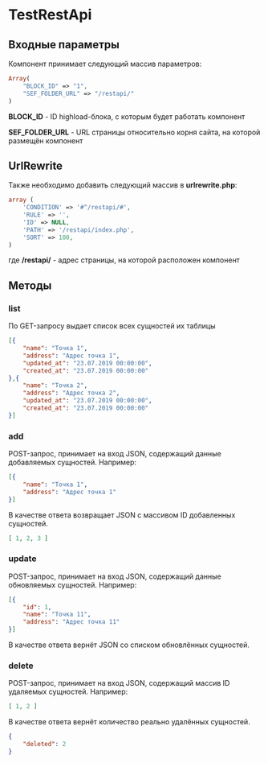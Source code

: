 # TestRestApi

## Входные параметры
Компонент принимает следующий массив параметров:
```php
Array(
	"BLOCK_ID" => "1",
	"SEF_FOLDER_URL" => "/restapi/"
)
```
**BLOCK_ID** - ID highload-блока, с которым будет работать компонент

**SEF_FOLDER_URL** - URL страницы относительно корня сайта, на которой размещён компонент

## UrlRewrite
Также необходимо добавить следующий массив в **urlrewrite.php**:
```php
array (
	'CONDITION' => '#^/restapi/#',
	'RULE' => '',
	'ID' => NULL,
	'PATH' => '/restapi/index.php',
	'SORT' => 100,
)
```
где **/restapi/** - адрес страницы, на которой расположен компонент

## Методы
### list
По GET-запросу выдает список всех сущностей их таблицы
```json
[{
	"name": "Точка 1",
	"address": "Адрес точка 1",
	"updated_at": "23.07.2019 00:00:00",
	"created_at": "23.07.2019 00:00:00"
},{
	"name": "Точка 2",
	"address": "Адрес точка 2",
	"updated_at": "23.07.2019 00:00:00",
	"created_at": "23.07.2019 00:00:00"
}]
```

### add
POST-запрос, принимает на вход JSON, содержащий данные добавляемых сущностей. Например:
```json
[{
	"name": "Точка 1",
	"address": "Адрес точка 1"
}]
```
В качестве ответа возвращает JSON с массивом ID добавленных сущностей.
```json
[ 1, 2, 3 ]
```

### update
POST-запрос, принимает на вход JSON, содержащий данные обновляемых сущностей. Например:
```json
[{
	"id": 1,
	"name": "Точка 11",
	"address": "Адрес точка 11"
}]
```
В качестве ответа вернёт JSON со списком обновлённых сущностей.

### delete
POST-запрос, принимает на вход JSON, содержащий массив ID удаляемых сущностей. Например:
```json
[ 1, 2 ]
```
В качестве ответа вернёт количество реально удалённых сущностей.
```json
{
	"deleted": 2
}
```